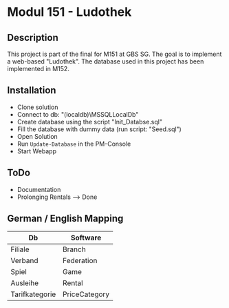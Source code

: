 # Modul 151 - Ludothek 
## Description
This project is part of the final for M151 at GBS SG.
The goal is to implement a web-based "Ludothek". The database used in this project has been implemented in M152.

## Installation
- Clone solution
- Connect to db: "(localdb)\MSSQLLocalDb"
- Create database using the script "Init_Databse.sql"
- Fill the database with dummy data (run script: "Seed.sql")
- Open Solution
- Run `Update-Database` in the PM-Console
- Start Webapp

## ToDo
- Documentation
- Prolonging Rentals --> Done

## German / English Mapping

| Db            |Software       |
| ------------- |-------------|
| Filiale       | Branch        |
| Verband       | Federation    |
| Spiel         | Game          |
| Ausleihe      | Rental         |
| Tarifkategorie | PriceCategory |
